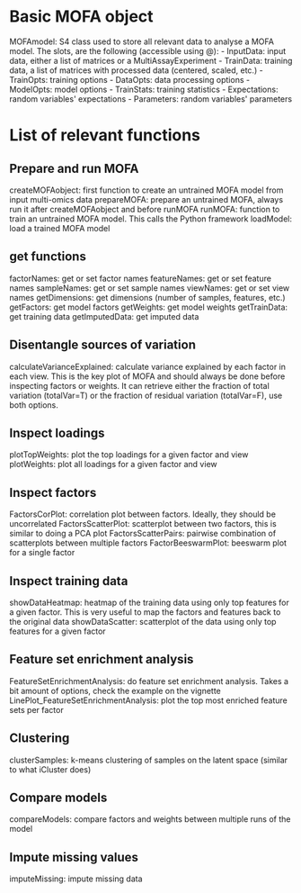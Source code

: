 # Basic MOFA object
MOFAmodel: S4 class used to store all relevant data to analyse a MOFA model. The slots, are the following (accessible using @):
	- InputData: input data, either a list of matrices or a MultiAssayExperiment
	- TrainData: training data, a list of matrices with processed data (centered, scaled, etc.)
	- TrainOpts: training options
	- DataOpts: data processing options
	- ModelOpts: model options
	- TrainStats: training statistics
	- Expectations: random variables' expectations
	- Parameters: random variables' parameters

# List of relevant functions

## Prepare and run MOFA
createMOFAobject: first function to create an untrained MOFA model from input multi-omics data
prepareMOFA: prepare an untrained MOFA, always run it after createMOFAobject and before runMOFA
runMOFA: function to train an untrained MOFA model. This calls the Python framework
loadModel: load a trained MOFA model

## get functions
factorNames: get or set factor names
featureNames: get or set feature names
sampleNames: get or set sample names
viewNames: get or set view names
getDimensions: get dimensions (number of samples, features, etc.)
getFactors: get model factors
getWeights: get model weights
getTrainData: get training data
getImputedData: get imputed data

## Disentangle sources of variation
calculateVarianceExplained: calculate variance explained by each factor in each view. This is the key plot of MOFA and should always be done before inspecting factors or weights. It can retrieve either the fraction of total variation (totalVar=T) or the fraction of residual variation (totalVar=F), use both options.

## Inspect loadings
plotTopWeights: plot the top loadings for a given factor and view
plotWeights: plot all loadings for a given factor and view

## Inspect factors
FactorsCorPlot: correlation plot between factors. Ideally, they should be uncorrelated
FactorsScatterPlot: scatterplot between two factors, this is similar to doing a PCA plot
FactorsScatterPairs: pairwise combination of scatterplots between multiple factors
FactorBeeswarmPlot: beeswarm plot for a single factor

## Inspect training data
showDataHeatmap: heatmap of the training data using only top features for a given factor. This is very useful to map the factors and features back to the original data
showDataScatter: scatterplot of the data using only top features for a given factor

## Feature set enrichment analysis
FeatureSetEnrichmentAnalysis: do feature set enrichment analysis. Takes a bit amount of options, check the example on the vignette
LinePlot_FeatureSetEnrichmentAnalysis: plot the top most enriched feature sets per factor

## Clustering
clusterSamples: k-means clustering of samples on the latent space (similar to what iCluster does)

## Compare models
compareModels: compare factors and weights between multiple runs of the model

## Impute missing values
imputeMissing: impute missing data




